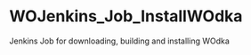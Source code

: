 WOJenkins_Job_InstallWOdka
================================

Jenkins Job for downloading, building and installing WOdka

